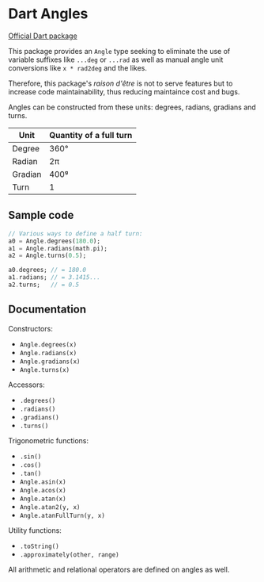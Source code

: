 # Dart Angles

[Official Dart package](https://pub.dartlang.org/packages/angles)

This package provides an `Angle` type seeking to eliminate the use of variable suffixes like `...deg` or `...rad`
as well as manual angle unit conversions like `x * rad2deg` and the likes.

Therefore, this package's *raison d'être* is not to serve features but to increase code maintainability,
thus reducing maintaince cost and bugs.

Angles can be constructed from these units: degrees, radians, gradians and turns.

| Unit | Quantity of a full turn |
|--|--|
| Degree | 360° |
| Radian | 2π |
| Gradian | 400ᵍ |
| Turn | 1 |


## Sample code


```dart
// Various ways to define a half turn:
a0 = Angle.degrees(180.0);
a1 = Angle.radians(math.pi);
a2 = Angle.turns(0.5);

a0.degrees; // = 180.0
a1.radians; // = 3.1415...
a2.turns;   // = 0.5
```


## Documentation


Constructors:
- `Angle.degrees(x)`
- `Angle.radians(x)`
- `Angle.gradians(x)`
- `Angle.turns(x)`

Accessors:
- `.degrees()`
- `.radians()`
- `.gradians()`
- `.turns()`

Trigonometric functions:
- `.sin()`
- `.cos()`
- `.tan()`
- `Angle.asin(x)`
- `Angle.acos(x)`
- `Angle.atan(x)`
- `Angle.atan2(y, x)`
- `Angle.atanFullTurn(y, x)`

Utility functions:
- `.toString()`
- `.approximately(other, range)`

All arithmetic and relational operators are defined on angles as well.
